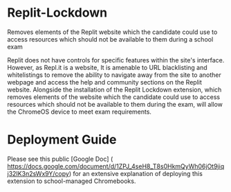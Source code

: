 # Replit-Lockdown
Removes elements of the Replit website which the candidate could use to access resources which should not be available to them during a school exam


Replit does not have controls for specific features within the site's interface. However, as Repl.it is a website, It is amenable to URL blacklisting and whitelistings to remove the ability to navigate away from the site to another webpage and access the help and community sections on the Replit website. Alongside the installation of the Replit Lockdown extension, which removes elements of the website which the candidate could use to access resources which should not be available to them during the exam, will allow the ChromeOS device to meet exam requirements.


# Deployment Guide 


Please see this public [Google Doc] ( https://docs.google.com/document/d/1ZPJ_4seH8_T8s0HkmQyWh06jOt9jiqj32IK3n2sWx9Y/copy) for an extensive explanation of deploying this extension to school-managed Chromebooks.

